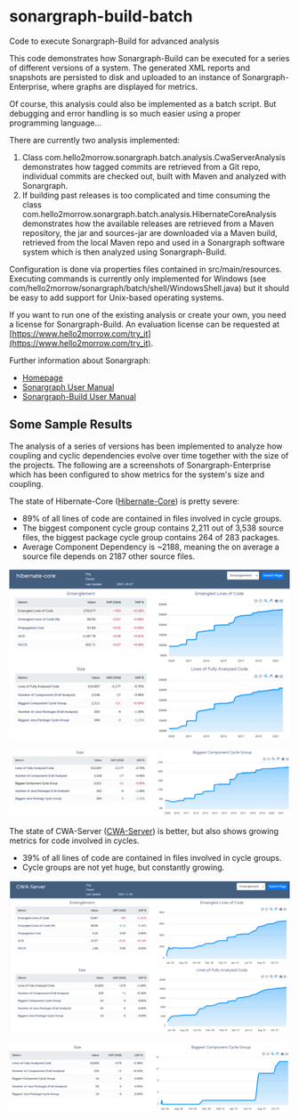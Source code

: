 # sonargraph-build-batch
Code to execute Sonargraph-Build for advanced analysis

This code demonstrates how Sonargraph-Build can be executed for a series of different versions of a system.
The generated XML reports and snapshots are persisted to disk and uploaded to an instance of Sonargraph-Enterprise, where graphs
are displayed for metrics.

Of course, this analysis could also be implemented as a batch script. But debugging and error handling is so much easier using a proper
programming language...

There are currently two analysis implemented:
1. Class com.hello2morrow.sonargraph.batch.analysis.CwaServerAnalysis demonstrates how tagged commits are retrieved from a 
Git repo, individual commits are checked out, built with Maven and analyzed with Sonargraph.
2. If building past releases is too complicated and time consuming the class com.hello2morrow.sonargraph.batch.analysis.HibernateCoreAnalysis demonstrates 
how the available releases are retrieved from a Maven repository, the jar and sources-jar are downloaded via a Maven build, 
retrieved from the local Maven repo and used in a Sonargraph software system which is then analyzed using Sonargraph-Build.

Configuration is done via properties files contained in src/main/resources.
Executing commands is currently only implemented for Windows (see com/hello2morrow/sonargraph/batch/shell/WindowsShell.java) 
but it should be easy to add support for Unix-based operating systems.

If you want to run one of the existing analysis or create your own, you need a license for Sonargraph-Build.
An evaluation license can be requested at [https://www.hello2morrow.com/try_it](https://www.hello2morrow.com/try_it).

Further information about Sonargraph:
* [Homepage](https://www.hello2morrow.com/)
* [Sonargraph User Manual](https://eclipse.hello2morrow.com/doc/standalone/content/index.html)
* [Sonargraph-Build User Manual](http://eclipse.hello2morrow.com/doc/build/content/index.html)

## Some Sample Results
The analysis of a series of versions has been implemented to analyze how coupling and cyclic dependencies evolve over time together
with the size of the projects. The following are a screenshots of Sonargraph-Enterprise which has been configured to show metrics for the system's size 
and coupling. 

The state of Hibernate-Core ([Hibernate-Core](https://github.com/hibernate/hibernate-orm/tree/main/hibernate-core)) is pretty severe:
* 89% of all lines of code are contained in files involved in cycle groups.
* The biggest component cycle group contains 2,211 out of 3,538 source files, the biggest package cycle group contains 
  264 of 283 packages.
* Average Component Dependency is ~2188, meaning the on average a source file depends on 2187 other source files.
  
![Trend of Hibernate-Core](/doc/Hibernate-Core_Entanglement.png "Trend of Hibernate-Core")

![Trend of Biggest Component Cycle in Hiberante-Core](/doc/Hibernate-Core_Biggest-Component-Cycle.png "Trend of Biggest Component Cycle in Hibernate-Core")

The state of CWA-Server ([CWA-Server](https://github.com/corona-warn-app/cwa-server)) is better, but also shows growing 
metrics for code involved in cycles.
* 39% of all lines of code are contained in files involved in cycle groups. 
* Cycle groups are not yet huge, but constantly growing.

![Trend of CWA-Server](/doc/CWA-Server_Entanglement.png "Trend of CWA-Server")

![Trend of Biggest Component Cycle in CWA-Server](/doc/CWA-Server_Biggest-Component-Cycle.png "Trend of Biggest Component Cycle in CWA-Server")
